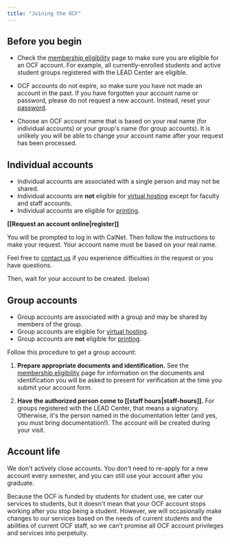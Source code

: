 ```yaml
---
title: "Joining the OCF"
---
```


## Before you begin

* Check the [membership eligibility](/docs/membership/eligibility) page to make
  sure you are eligible for an OCF account. For example, all currently-enrolled
  students and active student groups registered with the LEAD Center are
  eligible.

* OCF accounts do not expire, so make sure you have not made an account in the
  past. If you have forgotten your account name or password, please do not
  request a new account. Instead, reset your [password](/docs/services/account).

* Choose an OCF account name that is based on your real name (for individual
  accounts) or your group's name (for group accounts). It is unlikely you will
  be able to change your account name after your request has been processed.

## Individual accounts

* Individual accounts are associated with a single person and may not be
  shared.
* Individual accounts are **not** eligible for [virtual hosting](/docs/services/vhost) except for faculty and staff accounts.
* Individual accounts are eligible for [printing](/docs/services/lab/printing).

**[[Request an account online|register]]**

You will be prompted to log in with CalNet. Then follow the instructions to
make your request. Your account name must be based on your real name.

Feel free to [contact us](/docs/contact) if you experience difficulties in the
request or you have questions.

Then, wait for your account to be created. (below)

## Group accounts

* Group accounts are associated with a group and may be shared by members of
  the group.
* Group accounts are eligible for [virtual hosting](/docs/services/vhost).
* Group accounts are **not** eligible for [printing](/docs/services/lab/printing).

Follow this procedure to get a group account:

1. **Prepare appropriate documents and identification.** See the [membership eligibility](/docs/membership/eligibility) page for information on the
   documents and identification you will be asked to present for verification
   at the time you submit your account form.

2. **Have the authorized person come to [[staff hours|staff-hours]].** For
   groups registered with the LEAD Center, that means a signatory. Otherwise,
   it's the person named in the documentation letter (and yes, you must bring
   documentation!).  The account will be created during your visit.


## Account life

We don't actively close accounts. You don't need to re-apply for a new account
every semester, and you can still use your account after you graduate.

Because the OCF is funded by students for student use, we cater our services to
students, but it doesn't mean that your OCF account stops working after you
stop being a student. However, we will occasionally make changes to our
services based on the needs of current students and the abilities of current
OCF staff, so we can't promise all OCF account privileges and services into
perpetuity.
